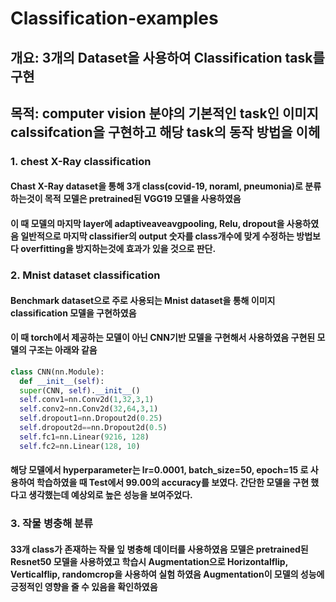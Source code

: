 # Classification-examples

## 개요: 3개의 Dataset을 사용하여 Classification task를 구현
## 목적: computer vision 분야의 기본적인 task인 이미지 calssifcation을 구현하고 해당 task의 동작 방법을 이헤


### 1. chest X-Ray classification
#### Chast X-Ray dataset을 통해 3개 class(covid-19, noraml, pneumonia)로 분류하는것이 목적 모델은 pretrained된 VGG19 모델을 사용하였음
#### 이 때 모델의 마지막 layer에 adaptiveaveavgpooling, Relu, dropout을 사용하였음 일반적으로 마지막 classifier의 output 숫자를 class개수에 맞게 수정하는 방법보다 overfitting을 방지하는것에 효과가 있을 것으로 판단.

### 2. Mnist dataset classification
#### Benchmark dataset으로 주로 사용되는 Mnist dataset을 통해 이미지 classification 모델을 구현하였음
#### 이 때 torch에서 제공하는 모델이 아닌 CNN기반 모델을 구현해서 사용하였음 구현된 모델의 구조는 아래와 같음
```python
class CNN(nn.Module):
  def __init__(self):
  super(CNN, self).__init__()
  self.conv1=nn.Conv2d(1,32,3,1)
  self.conv2=nn.Conv2d(32,64,3,1)
  self.dropout1=nn.Dropout2d(0.25)
  self.dropout2d==nn.Dropout2d(0.5)
  self.fc1=nn.Linear(9216, 128)
  self.fc2=nn.Linear(128, 10)
```
#### 해당 모델에서 hyperparameter는 lr=0.0001, batch_size=50, epoch=15 로 사용하여 학습하였을 때 Test에서 99.00의 accuracy를 보였다. 간단한 모델을 구현 했다고 생각했는데 예상외로 높은 성능을 보여주었다.

### 3. 작물 병충해 분류
#### 33개 class가 존재하는 작물 잎 병충해 데이터를 사용하였음 모델은 pretrained된 Resnet50 모델을 사용하였고 학습시 Augmentation으로 Horizontalflip, Verticalflip, randomcrop을 사용하여 실험 하였음 Augmentation이 모델의 성능에 긍정적인 영향을 줄 수 있음을 확인하였음
